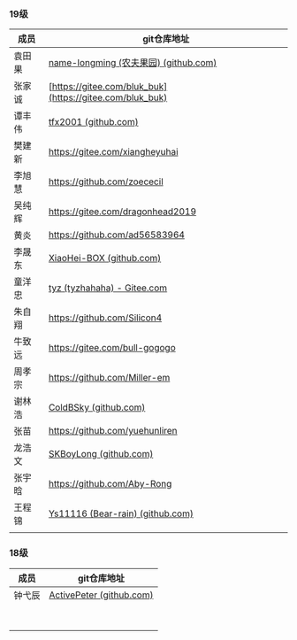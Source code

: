### 19级

| 成员   | git仓库地址                                                  |
| ------ | ------------------------------------------------------------ |
| 袁田果 | [name-longming (农夫果园) (github.com)](https://github.com/name-longming) |
| 张家诚 | [https://gitee.com/bluk_buk](https://gitee.com/bluk_buk)     |
| 谭丰伟 | [tfx2001 (github.com)](https://github.com/tfx2001)           |
| 樊建新 | https://gitee.com/xiangheyuhai                               |
| 李旭慧 | https://github.com/zoececil                                  |
| 吴纯辉 | https://gitee.com/dragonhead2019                             |
| 黄炎   | https://github.com/ad56583964                                |
| 李晟东 | [XiaoHei-BOX (github.com)](https://github.com/XiaoHei-BOX)   |
| 童洋忠 | [tyz (tyzhahaha) - Gitee.com](https://gitee.com/tyzhahaha)   |
| 朱自翔 | https://github.com/Silicon4                                  |
| 牛致远 | https://gitee.com/bull-gogogo                                |
| 周孝宗 | https://github.com/Miller-em                                 |
| 谢林浩 | [ColdBSky (github.com)](https://github.com/ColdBSky)         |
| 张苗   | https://github.com/yuehunliren                               |
| 龙浩文 | [SKBoyLong (github.com)](https://github.com/SKBoyLong)       |
| 张宇晗 | https://github.com/Aby-Rong                                  |
| 王程锦 | [Ys11116 (Bear-rain) (github.com)](https://github.com/Ys11116) |
|        |                                                              |



### 18级

| 成员   | git仓库地址                                                |
| ------ | ---------------------------------------------------------- |
| 钟弋辰 | [ActivePeter (github.com)](https://github.com/ActivePeter) |
|        |                                                            |
|        |                                                            |
|        |                                                            |
|        |                                                            |
|        |                                                            |
|        |                                                            |
|        |                                                            |
|        |                                                            |